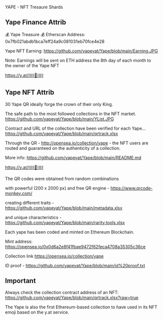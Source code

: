 YAPE - NFT Tresaure Shards

Yape Finance Attrib
-------------------
💰 Yape Treasure 💰 
Etherscan Address:
0x7fb021abdb1bca7eff24a9c081031eb70fce4e28

Yape NFT Earning:
https://github.com/yapeyat/Yape/blob/main/Earning.JPG

Note: Earnings will be sent on ETH address the 8th 
      day of each month to the owner of the Yape NFT

https://y.at/⛓️⛓️🦍⛓️⛓️


Yape NFT Attrib
---------------
30 Yape QR ideally forge the crown of their only King.

The safe path to the most followed collections in the NFT market.
https://github.com/yapeyat/Yape/blob/main/YList.JPG

Contract and URL of the collection have been verified for each Yape...
https://github.com/yapeyat/Yape/blob/main/qrtrack.xlsx

Through the QR  - http://opensea.io/collection/yape - 
the NFT users are routed and guaranteed on the authenticity of a collection.

More info: https://github.com/yapeyat/Yape/blob/main/README.md

https://y.at/⛓️⛓️🦍⛓️⛓️


The QR codes were obtained from random combinations 

with powerful (200 x 2000 px) and free QR engine  - https://www.qrcode-monkey.com/

creating different traits - https://github.com/yapeyat/Yape/blob/main/metadata.xlsx

and unique characteristics - https://github.com/yapeyat/Yape/blob/main/rarity.tools.xlsx

Each yape has been coded and minted on Ethereum Blockchain. 

Mint address: https://opensea.io/0x0d6a2e8f41fbae9472f62feca4708a35305c36ce

Collection link https://opensea.io/collection/yape

ID proof - https://github.com/yapeyat/Yape/blob/main/id%20proof.txt


Important
---------
Always check the collection contract address of an NFT:
https://github.com/yapeyat/Yape/blob/main/qrtrack.xlsx?raw=true


The Yape is also the first Ethereum-based collection to have used in its NFT emoji based on the y.at service.
